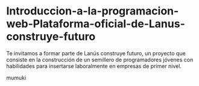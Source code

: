# Introduccion-a-la-programacion-web-Plataforma-oficial-de-Lanus-construye-futuro
Te invitamos a formar parte de Lanús construye futuro, un proyecto que consiste en la construcción de un semillero de programadores jóvenes con habilidades para insertarse laboralmente en empresas de primer nivel.


mumuki
